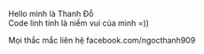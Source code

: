 Hello mình là Thanh Đỗ<br/>
Code linh tinh là niềm vui của mình =))


Mọi thắc mắc liên hệ facebook.com/ngocthanh909
